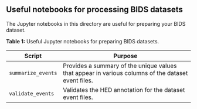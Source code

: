 ## Useful notebooks for processing BIDS datasets

The Jupyter notebooks in this directory are useful for preparing your BIDS dataset. 

**Table 1:** Useful Jupyter notebooks for preparing BIDS datasets.

|Script                    | Purpose                            | 
| ------------------------ | ---------------------------------- | 
| `summarize_events`     | Provides a summary of the unique values that appear in various columns of the dataset event files. | 
| `validate_events`     | Validates the HED annotation for the dataset event files. |  
